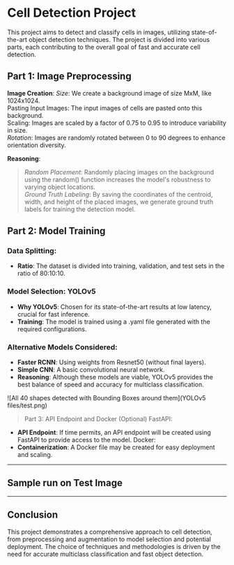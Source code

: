 # Cell Detection Project

This project aims to detect and classify cells in images, utilizing state-of-the-art object detection techniques. The project is divided into various parts, each contributing to the overall goal of fast and accurate cell detection.

## Part 1: Image Preprocessing

**Image Creation**:
*Size*: We create a background image of size MxM, like 1024x1024.  
Pasting Input Images: The input images of cells are pasted onto this background.   
Scaling: Images are scaled by a factor of 0.75 to 0.95 to introduce variability in size.   
*Rotation*: Images are randomly rotated between 0 to 90 degrees to enhance orientation diversity.  

**Reasoning**:
>*Random Placement*: Randomly placing images on the background using the random() function increases the model's robustness to varying object locations.  
*Ground Truth Labeling*: By saving the coordinates of the centroid, width, and height of the placed images, we generate ground truth labels for training the detection model.

## Part 2: Model Training

### Data Splitting:
- **Ratio**: The dataset is divided into training, validation, and test sets in the ratio of 80:10:10.

### Model Selection: YOLOv5
- **Why YOLOv5**: Chosen for its state-of-the-art results at low latency, crucial for fast inference.
- **Training**: The model is trained using a .yaml file generated with the required configurations.

### Alternative Models Considered:
- **Faster RCNN**: Using weights from Resnet50 (without final layers).
- **Simple CNN**: A basic convolutional neural network.
- **Reasoning**: Although these models are viable, YOLOv5 provides the best balance of speed and accuracy for multiclass classification.

![All 40 shapes detected with Bounding Boxes around them](YOLOv5 files/test.png)

>Part 3: API Endpoint and Docker (Optional)
FastAPI:
- **API Endpoint**: If time permits, an API endpoint will be created using FastAPI to provide access to the model.
Docker:
- **Containerization**: A Docker file may be created for easy deployment and scaling.
---
## Sample run on Test Image



---
## Conclusion

This project demonstrates a comprehensive approach to cell detection, from preprocessing and augmentation to model selection and potential deployment. The choice of techniques and methodologies is driven by the need for accurate multiclass classification and fast object detection.
